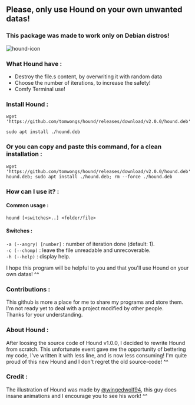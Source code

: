 ## Please, only use Hound on your own unwanted datas!  
### This package was made to work only on Debian distros!  
![hound-icon](https://github.com/Z-Kasanmonavar/Hound/assets/47051741/0c73d35c-1037-4a83-b0e9-f831705d4f42)
### What Hound have :
* Destroy the file.s content, by overwriting it with random data
* Choose the number of iterations, to increase the safety!
* Comfy Terminal use!

### Install Hound :
```
wget 'https://github.com/tomwongs/hound/releases/download/v2.0.0/hound.deb'
```
```
sudo apt install ./hound.deb
```

### Or you can copy and paste this command, for a clean installation :  

```
wget 'https://github.com/tomwongs/hound/releases/download/v2.0.0/hound.deb' hound.deb; sudo apt install ./hound.deb; rm --force ./hound.deb
```

### How can I use it? :

#### Common usage :   
`hound [<switches>..] <folder/file>`   

#### Switches :  
`-a (--angry) [number]` : number of iteration done (default: 1).  
`-c (--chomp)` : leave the file unreadable and unrecoverable.  
`-h (--help)` : display help.  

I hope this program will be helpful to you and that you'll use Hound on your own datas! ^^

### Contributions : 
This github is more a place for me to share my programs and store them.  
I'm not ready yet to deal with a project modified by other people.  
Thanks for your understanding.  

### About Hound :
After loosing the source code of Hound v1.0.0, I decided to rewrite Hound from scratch.
This unfortunate event gave me the opportunity of bettering my code, I've written it with less line, and is now less consuming!
I'm quite proud of this new Hound and I don't regret the old source-code! ^^

### Credit :
The illustration of Hound was made by [@wingedwolf94](https://www.youtube.com/@wingedwolf94), this guy does insane animations and I encourage you to see his work! ^^
